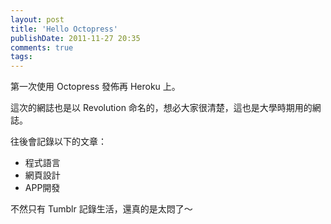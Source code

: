 ```yaml
---
layout: post
title: 'Hello Octopress'
publishDate: 2011-11-27 20:35
comments: true
tags: 
---
```



第一次使用 Octopress 發佈再 Heroku 上。

這次的網誌也是以 Revolution 命名的，想必大家很清楚，這也是大學時期用的網誌。

往後會記錄以下的文章：

* 程式語言
* 網頁設計
* APP開發

不然只有 Tumblr 記錄生活，還真的是太悶了～
